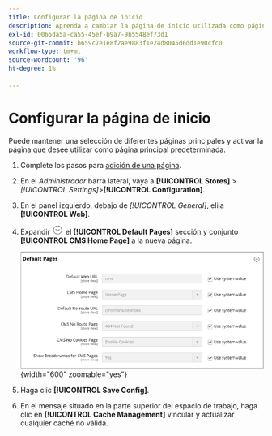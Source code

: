 ```yaml
---
title: Configurar la página de inicio
description: Aprenda a cambiar la página de inicio utilizada como página de CMS predeterminada.
exl-id: 0065da5a-ca55-45ef-b9a7-9b5548ef73d1
source-git-commit: b659c7e1e8f2ae9883f1e24d8045d6dd1e90cfc0
workflow-type: tm+mt
source-wordcount: '96'
ht-degree: 1%

---
```


# Configurar la página de inicio

Puede mantener una selección de diferentes páginas principales y activar la página que desee utilizar como página principal predeterminada.

1. Complete los pasos para [adición de una página](page-add.md).

1. En el _Administrador_ barra lateral, vaya a **[!UICONTROL Stores]** > _[!UICONTROL Settings]_>**[!UICONTROL Configuration]**.

1. En el panel izquierdo, debajo de _[!UICONTROL General]_, elija **[!UICONTROL Web]**.

1. Expandir ![Selector de expansión](../assets/icon-display-expand.png) el **[!UICONTROL Default Pages]** sección y conjunto **[!UICONTROL CMS Home Page]** a la nueva página.

   ![Configuración de páginas web predeterminadas](./assets/web-default-pages.png){width="600" zoomable="yes"}

1. Haga clic **[!UICONTROL Save Config]**.

1. En el mensaje situado en la parte superior del espacio de trabajo, haga clic en **[!UICONTROL Cache Management]** vincular y actualizar cualquier caché no válida.
